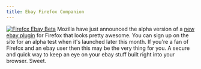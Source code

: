 ```yaml
---
title: Ebay Firefox Companion
---
```

[![Firefox Ebay Beta](http://wp.roodesign.co.uk/wp-content/uploads/2007/04/ebay-beta.png)](http://en-gb.www.mozilla.com/en-GB/add-ons/ebay/ "visit the plugin website") Mozilla have just announced the alpha version of a [new ebay plugin](http://en-gb.www.mozilla.com/en-GB/add-ons/ebay/) for Firefox that looks pretty awesome. You can sign up on the site for an alpha test when it's launched later this month. If you're a fan of Firefox and an ebay user then this may be the very thing for you. A secure and quick way to keep an eye on your ebay stuff built right into your browser. Sweet.